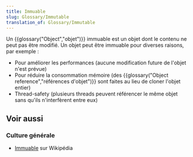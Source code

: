 ```yaml
---
title: Immuable
slug: Glossary/Immutable
translation_of: Glossary/Immutable
---
```


Un {{glossary("Object","objet")}} immuable est un objet dont le contenu ne peut pas être modifié.
Un objet peut être immuable pour diverses raisons, par exemple :

- Pour améliorer les performances (aucune modification future de l'objet n'est prévue)
- Pour réduire la consommation mémoire (des {{glossary("Object reference","références d'objet")}} sont faites au lieu de cloner l'objet entier)
- Thread-safety (plusieurs threads peuvent référencer le même objet sans qu'ils n'interfèrent entre eux)

## Voir aussi

### Culture générale

- [Immuable](https://fr.wikipedia.org/wiki/Objet_immuable) sur Wikipédia
